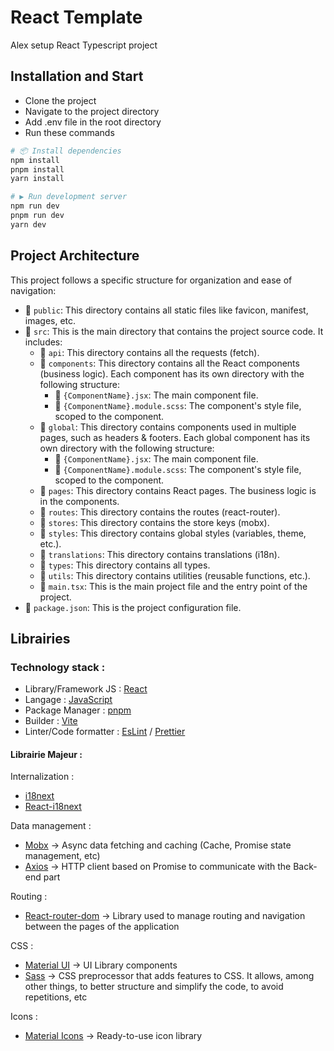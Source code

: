 # React Template

Alex setup React Typescript project

## Installation and Start

- Clone the project
- Navigate to the project directory
- Add .env file in the root directory
- Run these commands

```bash
# 📦 Install dependencies
npm install
pnpm install
yarn install

# ▶️ Run development server
npm run dev
pnpm run dev
yarn dev
```

## Project Architecture

This project follows a specific structure for organization and ease of navigation:

- 📁 `public`: This directory contains all static files like favicon, manifest, images, etc.
- 📁 `src`: This is the main directory that contains the project source code. It includes:
    - 📁 `api`: This directory contains all the requests (fetch).
    - 📁 `components`: This directory contains all the React components (business logic). Each component has its own
      directory with the following structure:
        - 📄 `{ComponentName}.jsx`: The main component file.
        - 📄 `{ComponentName}.module.scss`: The component's style file, scoped to the component.
    - 📁 `global`: This directory contains components used in multiple pages, such as headers & footers. Each global
      component has its own directory with the following structure:
        - 📄 `{ComponentName}.jsx`: The main component file.
        - 📄 `{ComponentName}.module.scss`: The component's style file, scoped to the component.
    - 📁 `pages`: This directory contains React pages. The business logic is in the components.
    - 📁 `routes`: This directory contains the routes (react-router).
    - 📁 `stores`: This directory contains the store keys (mobx).
    - 📁 `styles`: This directory contains global styles (variables, theme, etc.).
    - 📁 `translations`: This directory contains translations (i18n).
    - 📁 `types`: This directory contains all types.
    - 📁 `utils`: This directory contains utilities (reusable functions, etc.).
    - 📄 `main.tsx`: This is the main project file and the entry point of the project.
- 📄 `package.json`: This is the project configuration file.

## Librairies

### Technology stack :

- Library/Framework JS : [React](https://reactjs.org/)
- Langage : [JavaScript](https://developer.mozilla.org/fr/docs/Web/JavaScript)
- Package Manager : [pnpm](https://pnpm.io/)
- Builder : [Vite](https://vitejs.dev/)
- Linter/Code formatter : [EsLint](https://eslint.org/) / [Prettier](https://prettier.io/)

#### Librairie Majeur :

Internalization :

- [i18next](https://www.i18next.com/)
- [React-i18next](https://react.i18next.com/)

Data management :

- [Mobx](https://tanstack.com/query/v4/docs/react/overview) → Async data fetching and caching (Cache, Promise state
  management, etc)
- [Axios](https://axios-http.com/fr/docs/intro) → HTTP client based on Promise to communicate with the Back-end part

Routing :

- [React-router-dom](https://reactrouter.com/web/guides/quick-start) → Library used to manage routing and navigation
  between the pages of the application

CSS :

- [Material UI](https://mui.com/) → UI Library components
- [Sass](https://sass-lang.com/) → CSS preprocessor that adds features to CSS. It allows, among other things, to better
  structure and simplify the code, to avoid repetitions, etc

Icons :

- [Material Icons](https://mui.com/components/material-icons/) → Ready-to-use icon library
